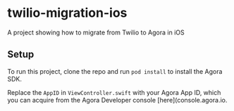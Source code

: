 # twilio-migration-ios
A project showing how to migrate from Twilio to Agora in iOS


## Setup

To run this project, clone the repo and run `pod install` to install the Agora SDK.

Replace the `AppID` in `ViewController.swift` with your Agora App ID, which you can acquire from the Agora Developer console [here](console.agora.io.
